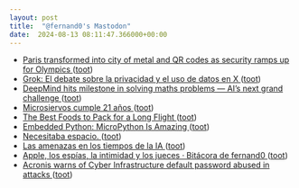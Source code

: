 ```yaml
---
layout: post
title:  "@fernand0's Mastodon"
date:  2024-08-13 08:11:47.366000+00:00
---
```

*  [Paris transformed into city of metal and QR codes as security ramps up for Olympics ](https://www.theguardian.com/sport/article/2024/jul/23/paris-transformed-into-city-of-metal-and-qr-codes-as-security-ramps-up-for-olympic) ([toot](https://mastodon.social/@fernand0/112953701653800863))
*  [Grok: El debate sobre la privacidad y el uso de datos en X ](https://wwwhatsnew.com/2024/07/28/grok-el-debate-sobre-la-privacidad-y-el-uso-de-datos-en-x) ([toot](https://mastodon.social/@fernand0/112953512100739632))
*  [DeepMind hits milestone in solving maths problems — AI’s next grand challenge ](https://www.nature.com/articles/d41586-024-02441-) ([toot](https://mastodon.social/@fernand0/112952721810317391))
*  [Microsiervos cumple 21 años ](https://www.microsiervos.com/archivo/general/microsiervos-cumple-21-anos.htm) ([toot](https://mastodon.social/@fernand0/112952043481641880))
*  [The Best Foods to Pack for a Long Flight ](https://lifehacker.com/food-drink/best-foods-to-pack-for-a-fligh) ([toot](https://mastodon.social/@fernand0/112950236874838450))
*  [Embedded Python: MicroPython Is Amazing ](https://hackaday.com/2024/07/11/embedded-python-micropython-is-amazing) ([toot](https://mastodon.social/@fernand0/112950048822802504))
*  [Necesitaba espacio. ](https://avecesunafoto.wordpress.com/2024/08/12/necesitaba-espacio) ([toot](https://mastodon.social/@fernand0/112950017612180023))
*  [Las amenazas en los tiempos de la IA ](http://fernand0.github.io//amenazas-tiempos-IA) ([toot](https://mastodon.social/@fernand0/112949849005341359))
*  [Apple, los espías, la intimidad y los jueces · Bitácora de fernand0 ](http://blog.elmundoesimperfecto.com/2024/08/12/apple-privacidad-jueces) ([toot](https://mastodon.social/@fernand0/112949835785972753))
*  [Acronis warns of Cyber Infrastructure default password abused in attacks ](https://www.bleepingcomputer.com/news/security/acronis-warns-of-cyber-infrastructure-default-password-abused-in-attacks) ([toot](https://mastodon.social/@fernand0/112949708205854416))
